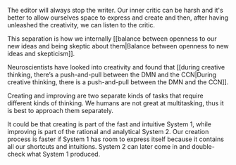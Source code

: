 The editor will always stop the writer. Our inner critic can be harsh and it's better to allow ourselves space to express and create and then, after having unleashed the creativity, we can listen to the critic.

This separation is how we internally [[balance between openness to our new ideas and being skeptic about them|Balance between openness to new ideas and skepticism]].

Neuroscientists have looked into creativity and found that [[during creative thinking, there’s a push-and-pull between the DMN and the CCN|During creative thinking, there is a push-and-pull between the DMN and the CCN]].

Creating and improving are two separate kinds of tasks that require different kinds of thinking. We humans are not great at multitasking, thus it is best to approach them separately.

It could be that creating is part of the fast and intuitive System 1, while improving is part of the rational and analytical System 2. Our creation process is faster if System 1 has room to express itself because it contains all our shortcuts and intuitions. System 2 can later come in and double-check what System 1 produced.